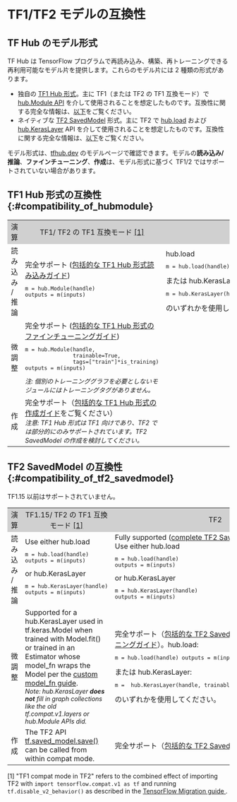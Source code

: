 <!--* freshness: { owner: 'maringeo' reviewed: '2022-04-09' review_interval: '6 months' } *-->

# TF1/TF2 モデルの互換性

## TF Hub のモデル形式

TF Hub は TensorFlow プログラムで再読み込み、構築、再トレーニングできる再利用可能なモデル片を提供します。これらのモデル片には 2 種類の形式があります。

- 独自の [TF1 Hub 形式](https://www.tensorflow.org/hub/tf1_hub_module)。主に TF1（または TF2 の TF1 互換モード）で [hub.Module API](https://www.tensorflow.org/hub/api_docs/python/hub/Module) を介して使用されることを想定したものです。互換性に関する完全な情報は、[以下](#compatibility_of_hubmodule)をご覧ください。
- ネイティブな [TF2 SavedModel](https://www.tensorflow.org/hub/tf2_saved_model) 形式。主に TF2 で [hub.load](https://www.tensorflow.org/hub/api_docs/python/hub/load) および [hub.KerasLayer](https://www.tensorflow.org/hub/api_docs/python/hub/KerasLayer) API を介して使用されることを想定したものです。互換性に関する完全な情報は、[以下](#compatibility_of_tf2_savedmodel)をご覧ください。

モデル形式は、[tfhub.dev](https://tfhub.dev) のモデルページで確認できます。モデルの**読み込み/推論**、**ファインチューニング**、**作成**は、モデル形式に基づく TF1/2 ではサポートされていない場合があります。

## TF1 Hub 形式の互換性 {:#compatibility_of_hubmodule}

<table style="width: 100%;">
  <tr style="text-align: center">
    <col style="width: 20%">
    <col style="width: 40%">
    <col style="width: 40%">
    <td style="text-align: center; background-color: #D0D0D0">演算</td>
    <td style="text-align: center; background-color: #D0D0D0">TF1/ TF2 の TF1 互換モード <a href="#compatfootnote">[1]</a> </td>
    <td style="text-align: center; background-color: #D0D0D0">TF2</td>
  </tr>
  <tr>
    <td>読み込み / 推論</td>
    <td>       完全サポート (<a href="https://www.tensorflow.org/hub/tf1_hub_module#using_a_module">包括的な TF1 Hub 形式読み込みガイド</a>)       <pre style="font-size: 12px;" lang="python">m = hub.Module(handle)
outputs = m(inputs)</pre> </td>
    <td>hub.load     <pre style="font-size: 12px;" lang="python">m = hub.load(handle) outputs = m.signatures["sig"](inputs)</pre>       または hub.KerasLayer        <pre style="font-size: 12px;" lang="python">m = hub.KerasLayer(handle, signature="sig") outputs = m(inputs)</pre> のいずれかを使用してください。</td>
  </tr>
  <tr>
    <td>微調整</td>
    <td>       完全サポート (<a href="https://www.tensorflow.org/hub/tf1_hub_module#for_consumers">包括的な TF1 Hub 形式のファインチューニングガイド</a>)     <pre style="font-size: 12px;" lang="python">m = hub.Module(handle,
               trainable=True,
               tags=["train"]*is_training)
outputs = m(inputs)</pre>       <div style="font-style: italic; font-size: 14px">       注: 個別のトレーニンググラフを必要としないモジュールにはトレーニングタグがありません。</div> </td>
    <td style="text-align: center">       Not supported</td>
  </tr>
  <tr>
    <td>作成</td>
    <td>完全サポート（<a href="https://www.tensorflow.org/hub/tf1_hub_module#general_approach">包括的な TF1 Hub 形式の作成ガイド</a>をご覧ください） <br> <div style="font-style: italic; font-size: 14px">       注意: TF1 Hub 形式は TF1 向けであり、TF2 では部分的にのみサポートされています。TF2 SavedModel の作成を検討してください。       </div> </td>
    <td style="text-align: center">サポート対象外</td>
  </tr>
</table>

## TF2 SavedModel の互換性 {:#compatibility_of_tf2_savedmodel}

TF1.15 以前はサポートされていません。

<table style="width: 100%;">
  <tr style="text-align: center">
    <col style="width: 20%">
    <col style="width: 40%">
    <col style="width: 40%">
    <td style="text-align: center; background-color: #D0D0D0">演算</td>
    <td style="text-align: center; background-color: #D0D0D0">TF1.15/ TF2 の TF1 互換モード <a href="#compatfootnote">[1]</a> </td>
    <td style="text-align: center; background-color: #D0D0D0">TF2</td>
  </tr>
  <tr>
    <td>読み込み / 推論</td>
    <td>       Use either hub.load     <pre style="font-size: 12px;" lang="python">m = hub.load(handle)
outputs = m(inputs)</pre>       or hub.KerasLayer       <pre style="font-size: 12px;" lang="python">m = hub.KerasLayer(handle)
outputs = m(inputs)</pre>     </td>
    <td> Fully supported (<a href="https://www.tensorflow.org/hub/tf2_saved_model#using_savedmodels_from_tf_hub">complete TF2 SavedModel loading guide</a>). Use either hub.load     <pre style="font-size: 12px;" lang="python">m = hub.load(handle)
outputs = m(inputs)</pre>       or hub.KerasLayer       <pre style="font-size: 12px;" lang="python">m = hub.KerasLayer(handle)
outputs = m(inputs)</pre>     </td>
  </tr>
  <tr>
    <td>微調整</td>
    <td>       Supported for a hub.KerasLayer used in  tf.keras.Model when trained with       Model.fit() or trained in an Estimator whose model_fn wraps the Model per the <a href="https://www.tensorflow.org/guide/migrate#using_a_custom_model_fn">custom model_fn guide</a>.       <br><div style="font-style: italic; font-size: 14px;">         Note: hub.KerasLayer <span style="font-weight: bold;">does not</span>         fill in graph collections like the old tf.compat.v1.layers or hub.Module         APIs did.       </div>     </td>
    <td>完全サポート（<a href="https://www.tensorflow.org/hub/tf2_saved_model#for_savedmodel_consumers">包括的な TF2 SavedModel のファインチューニングガイド</a>）。hub.load:       <pre style="font-size: 12px;" lang="python">m = hub.load(handle) outputs = m(inputs, training=is_training)</pre>       または hub.KerasLayer:       <pre style="font-size: 12px;" lang="python">m =  hub.KerasLayer(handle, trainable=True) outputs = m(inputs)</pre> のいずれかを使用してください。</td>
  </tr>
  <tr>
    <td>作成</td>
    <td>      The TF2 API <a href="https://www.tensorflow.org/api_docs/python/tf/saved_model/save">       tf.saved_model.save()</a> can be called from within compat mode.    </td>
   <td>完全サポート（<a href="https://www.tensorflow.org/hub/tf2_saved_model#creating_savedmodels_for_tf_hub">包括的な TF2 SavedModel の作成ガイド</a>）</td>
  </tr>
</table>

<p id="compatfootnote">[1] "TF1 compat mode in TF2" refers to the combined   effect of importing TF2 with   <code style="font-size: 12px;" lang="python">import tensorflow.compat.v1 as tf</code>   and running   <code style="font-size: 12px;" lang="python">tf.disable_v2_behavior()</code>  as described in the   <a href="https://www.tensorflow.org/guide/migrate">TensorFlow Migration guide   </a>.</p>
